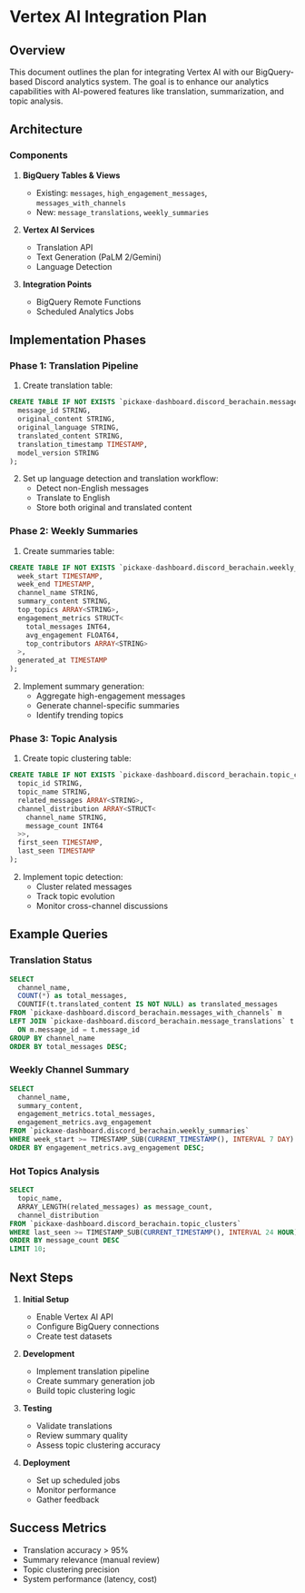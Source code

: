 # Vertex AI Integration Plan

## Overview
This document outlines the plan for integrating Vertex AI with our BigQuery-based Discord analytics system. The goal is to enhance our analytics capabilities with AI-powered features like translation, summarization, and topic analysis.

## Architecture

### Components
1. **BigQuery Tables & Views**
   - Existing: `messages`, `high_engagement_messages`, `messages_with_channels`
   - New: `message_translations`, `weekly_summaries`

2. **Vertex AI Services**
   - Translation API
   - Text Generation (PaLM 2/Gemini)
   - Language Detection

3. **Integration Points**
   - BigQuery Remote Functions
   - Scheduled Analytics Jobs

## Implementation Phases

### Phase 1: Translation Pipeline
1. Create translation table:
```sql
CREATE TABLE IF NOT EXISTS `pickaxe-dashboard.discord_berachain.message_translations` (
  message_id STRING,
  original_content STRING,
  original_language STRING,
  translated_content STRING,
  translation_timestamp TIMESTAMP,
  model_version STRING
);
```

2. Set up language detection and translation workflow:
   - Detect non-English messages
   - Translate to English
   - Store both original and translated content

### Phase 2: Weekly Summaries
1. Create summaries table:
```sql
CREATE TABLE IF NOT EXISTS `pickaxe-dashboard.discord_berachain.weekly_summaries` (
  week_start TIMESTAMP,
  week_end TIMESTAMP,
  channel_name STRING,
  summary_content STRING,
  top_topics ARRAY<STRING>,
  engagement_metrics STRUCT<
    total_messages INT64,
    avg_engagement FLOAT64,
    top_contributors ARRAY<STRING>
  >,
  generated_at TIMESTAMP
);
```

2. Implement summary generation:
   - Aggregate high-engagement messages
   - Generate channel-specific summaries
   - Identify trending topics

### Phase 3: Topic Analysis
1. Create topic clustering table:
```sql
CREATE TABLE IF NOT EXISTS `pickaxe-dashboard.discord_berachain.topic_clusters` (
  topic_id STRING,
  topic_name STRING,
  related_messages ARRAY<STRING>,
  channel_distribution ARRAY<STRUCT<
    channel_name STRING,
    message_count INT64
  >>,
  first_seen TIMESTAMP,
  last_seen TIMESTAMP
);
```

2. Implement topic detection:
   - Cluster related messages
   - Track topic evolution
   - Monitor cross-channel discussions

## Example Queries

### Translation Status
```sql
SELECT 
  channel_name,
  COUNT(*) as total_messages,
  COUNTIF(t.translated_content IS NOT NULL) as translated_messages
FROM `pickaxe-dashboard.discord_berachain.messages_with_channels` m
LEFT JOIN `pickaxe-dashboard.discord_berachain.message_translations` t
  ON m.message_id = t.message_id
GROUP BY channel_name
ORDER BY total_messages DESC;
```

### Weekly Channel Summary
```sql
SELECT 
  channel_name,
  summary_content,
  engagement_metrics.total_messages,
  engagement_metrics.avg_engagement
FROM `pickaxe-dashboard.discord_berachain.weekly_summaries`
WHERE week_start >= TIMESTAMP_SUB(CURRENT_TIMESTAMP(), INTERVAL 7 DAY)
ORDER BY engagement_metrics.avg_engagement DESC;
```

### Hot Topics Analysis
```sql
SELECT 
  topic_name,
  ARRAY_LENGTH(related_messages) as message_count,
  channel_distribution
FROM `pickaxe-dashboard.discord_berachain.topic_clusters`
WHERE last_seen >= TIMESTAMP_SUB(CURRENT_TIMESTAMP(), INTERVAL 24 HOUR)
ORDER BY message_count DESC
LIMIT 10;
```

## Next Steps

1. **Initial Setup**
   - Enable Vertex AI API
   - Configure BigQuery connections
   - Create test datasets

2. **Development**
   - Implement translation pipeline
   - Create summary generation job
   - Build topic clustering logic

3. **Testing**
   - Validate translations
   - Review summary quality
   - Assess topic clustering accuracy

4. **Deployment**
   - Set up scheduled jobs
   - Monitor performance
   - Gather feedback

## Success Metrics
- Translation accuracy > 95%
- Summary relevance (manual review)
- Topic clustering precision
- System performance (latency, cost)
